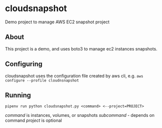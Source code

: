 # cloudsnapshot

Demo project to manage AWS EC2 snapshot project

## About

This project is a demo, and uses boto3 to manage ec2 instances snapshots.

## Configuring

cloudsnapshot uses the configuration file created by aws cli, e.g. 
`aws configure --profile cloudnsnapshot`

## Running

`pipenv run python cloudsnapshot.py <command> <--project=PROJECT>`

*command* is instances, volumes, or snapshots
*subcommand* - depends on command
*project* is optional